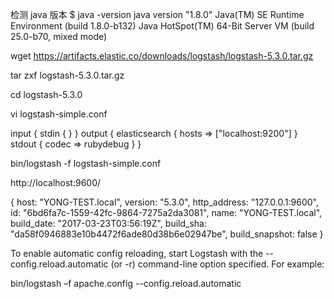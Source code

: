 
检测 java 版本
$ java -version
java version "1.8.0"
Java(TM) SE Runtime Environment (build 1.8.0-b132)
Java HotSpot(TM) 64-Bit Server VM (build 25.0-b70, mixed mode)



wget https://artifacts.elastic.co/downloads/logstash/logstash-5.3.0.tar.gz

tar zxf logstash-5.3.0.tar.gz

cd logstash-5.3.0

vi logstash-simple.conf

input { stdin { } }
output {
  elasticsearch { hosts => ["localhost:9200"] }
  stdout { codec => rubydebug }
}

bin/logstash -f logstash-simple.conf

http://localhost:9600/

{
    host: "YONG-TEST.local",
    version: "5.3.0",
    http_address: "127.0.0.1:9600",
    id: "6bd6fa7c-1559-42fc-9864-7275a2da3081",
    name: "YONG-TEST.local",
    build_date: "2017-03-23T03:56:19Z",
    build_sha: "da58f0946883e10b4472f6ade80d38b6e02947be",
    build_snapshot: false
}

To enable automatic config reloading, start Logstash with the --config.reload.automatic (or -r) command-line option specified. For example:

bin/logstash –f apache.config --config.reload.automatic